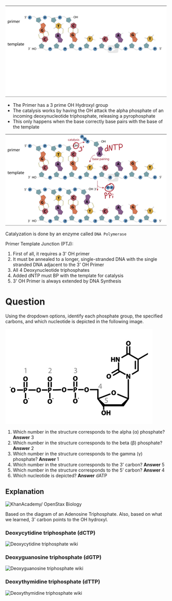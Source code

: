 ![Chemistry of DNA Replication](Images/Chemistry.png)

- The Primer has a 3 prime OH Hydroxyl group
- The catalysis works by having the OH attack the alpha phosphate of an incoming deoxynucleotide triphosphate, releasing a pyrophosphate
- This only happens when the base correctly base pairs with the base of the template

![Base Pairing chemistry of DNA Replication](Images/Base_Pairing_Chemistry.png)

Catalyzation is done by an enzyme called `DNA Polymerase`

Primer Template Junction (PTJ):

1. First of all, it requires a 3' OH primer
2. It must be annealed to a longer, single-stranded DNA with the single stranded DNA adjacent to the 3' OH Primer
3. All 4 Deoxynucleotide triphosphates
4. Added dNTP must BP with the template for catalysis
5. 3' OH Primer is always extended by DNA Synthesis

# Question

Using the dropdown options, identify each phosphate group, the specified carbons, and which nucleotide is depicted in the following image.

![Chemistry Question](Images/Chemistry_Question.jpeg)

1. Which number in the structure corresponds to the alpha (α) phosphate?
   **Answer** 3
2. Which number in the structure corresponds to the beta (β) phosphate?
   **Answer** 2
3. Which number in the structure corresponds to the gamma (γ) phosphate?
   **Answer** 1
4. Which number in the structure corresponds to the 3' carbon?
   **Answer** 5
5. Which number in the structure corresponds to the 5' carbon?
   **Answer** 4
6. Which nucleotide is depicted?
   **Answer** dATP

## Explanation

![KhanAcademy/ OpenStax Biology](https://cdn.kastatic.org/ka-perseus-images/9b3e651e6dc5d6fb4883e4fb5e5b72c147cbdec0.png)

Based on the diagram of an Adenosine Triphosphate.
Also, based on what we learned, 3' carbon points to the OH hydroxyl.

### Deoxycytidine triphosphate (dCTP)

![Deoxycytidine triphosphate wiki](https://upload.wikimedia.org/wikipedia/commons/c/cf/Desoxycytidintriphosphat_protoniert.svg)

### Deoxyguanosine triphosphate (dGTP)

![Deoxyguanosine triphosphate wiki](https://upload.wikimedia.org/wikipedia/commons/c/c5/Desoxyguanosintriphosphat_protoniert.svg)

### Deoxythymidine triphosphate (dTTP)

![Deoxythymidine triphosphate wiki](https://upload.wikimedia.org/wikipedia/commons/thumb/c/c4/Desoxythymidintriphosphat_protoniert.svg/2880px-Desoxythymidintriphosphat_protoniert.svg.png)
